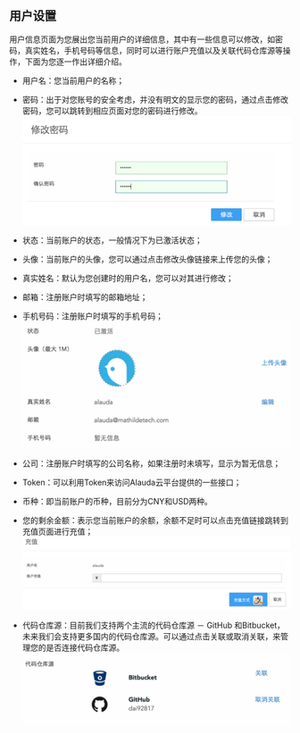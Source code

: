 ## 用户设置
用户信息页面为您展出您当前用户的详细信息，其中有一些信息可以修改，如密码，真实姓名，手机号码等信息，同时可以进行账户充值以及关联代码仓库源等操作，下面为您逐一作出详细介绍。

* 用户名：您当前用户的名称；
* 密码：出于对您账号的安全考虑，并没有明文的显示您的密码，通过点击修改密码，您可以跳转到相应页面对您的密码进行修改。
  ![](photos/users/user-1.png)

* 状态：当前账户的状态，一般情况下为已激活状态；
* 头像：当前账户的头像，您可以通过点击修改头像链接来上传您的头像；
* 真实姓名：默认为您创建时的用户名，您可以对其进行修改；
* 邮箱：注册账户时填写的邮箱地址；
* 手机号码：注册账户时填写的手机号码；
  ![](photos/users/user-2.png)
* 公司：注册账户时填写的公司名称，如果注册时未填写，显示为暂无信息；
* Token：可以利用Token来访问Alauda云平台提供的一些接口；
* 币种：即当前账户的币种，目前分为CNY和USD两种。
* 您的剩余金额：表示您当前账户的余额，余额不足时可以点击充值链接跳转到充值页面进行充值；
  ![](photos/users/user-3.png)
* 代码仓库源：目前我们支持两个主流的代码仓库源 － GitHub 和Bitbucket，未来我们会支持更多国内的代码仓库源。可以通过点击关联或取消关联，来管理您的是否连接代码仓库源。
  ![](photos/users/user-4.png)
